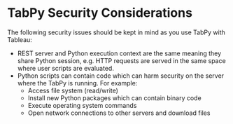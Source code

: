 # TabPy Security Considerations

The following security issues should be kept in mind as you use TabPy with Tableau:

- REST server and Python execution context are the same meaning they share
  Python session, e.g. HTTP requests are served in the same space where
  user scripts are evaluated.
- Python scripts can contain code which can harm security on the server where
  the TabPy is running. For example:
  - Access file system (read/write)
  - Install new Python packages which can contain binary code
  - Execute operating system commands
  - Open network connections to other servers and download files
